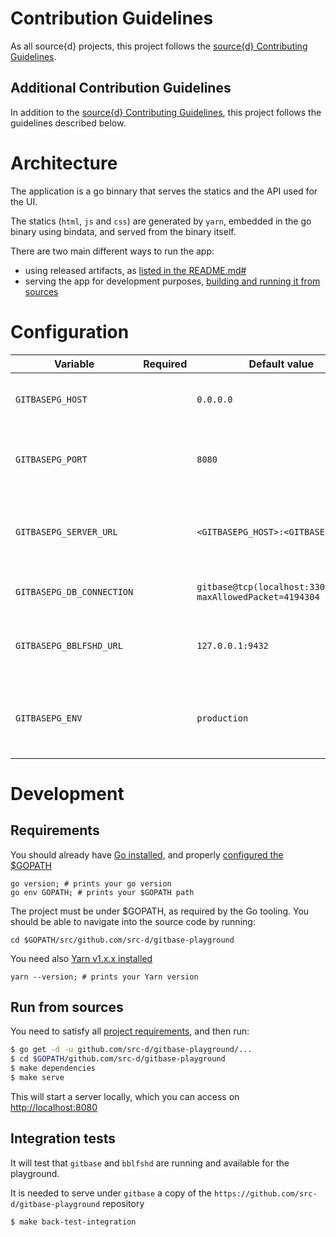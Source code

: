 # Contribution Guidelines

As all source{d} projects, this project follows the
[source{d} Contributing Guidelines](https://github.com/src-d/guide/blob/master/engineering/documents/CONTRIBUTING.md).


## Additional Contribution Guidelines

In addition to the [source{d} Contributing Guidelines](https://github.com/src-d/guide/blob/master/engineering/documents/CONTRIBUTING.md),
this project follows the guidelines described below.


# Architecture

The application is a go binnary that serves the statics and the API used for the UI.

The statics (`html`, `js` and `css`) are generated by `yarn`, embedded in the go binary using bindata, and served from the binary itself.

There are two main different ways to run the app:

- using released artifacts, as [listed in the README.md#](../README.md#run-the-playground)
- serving the app for development purposes, [building and running it from sources](#run-from-sources)


# Configuration

| Variable | Required | Default value | Meaning |
| -- | -- | -- | -- |
| `GITBASEPG_HOST` | | `0.0.0.0` | IP address to bind the HTTP server |
| `GITBASEPG_PORT` | | `8080` | Port address to bind the HTTP server |
| `GITBASEPG_SERVER_URL` | | `<GITBASEPG_HOST>:<GITBASEPG_PORT>` | URL used to access the application (i.e. public hostname) |
| `GITBASEPG_DB_CONNECTION` | | `gitbase@tcp(localhost:3306)/none?maxAllowedPacket=4194304` | gitbase connection string |
| `GITBASEPG_BBLFSHD_URL` | | `127.0.0.1:9432` | Address where bblfsh server is listening |
| `GITBASEPG_ENV` | | `production` | Sets the log level. Use `dev` to enable debug log messages |


# Development

## Requirements

You should already have [Go installed](https://golang.org/doc/install#install), and properly [configured the $GOPATH](https://github.com/golang/go/wiki/SettingGOPATH)

```
go version; # prints your go version
go env GOPATH; # prints your $GOPATH path
```

The project must be under $GOPATH, as required by the Go tooling.
You should be able to navigate into the source code by running:

```
cd $GOPATH/src/github.com/src-d/gitbase-playground
```

You need also [Yarn v1.x.x installed](https://yarnpkg.com/en/docs/install)

```
yarn --version; # prints your Yarn version
```


## Run from sources

You need to satisfy all [project requirements](#requirements), and then run:

```bash
$ go get -d -u github.com/src-d/gitbase-playground/...
$ cd $GOPATH/github.com/src-d/gitbase-playground
$ make dependencies
$ make serve
```

This will start a server locally, which you can access on [http://localhost:8080](http://localhost:8080)


## Integration tests

It will test that `gitbase` and `bblfshd` are running and available for the playground.

It is needed to serve under `gitbase` a copy of the `https://github.com/src-d/gitbase-playground` repository

```bash
$ make back-test-integration
```

